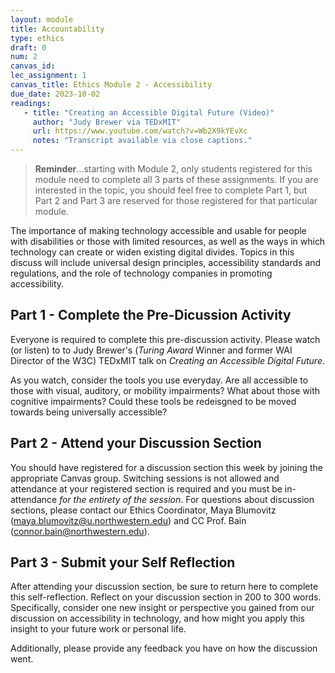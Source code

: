 ```yaml
---
layout: module
title: Accountability
type: ethics
draft: 0
num: 2
canvas_id: 
lec_assignment: 1
canvas_title: Ethics Module 2 - Accessibility
due_date: 2023-10-02
readings:
   - title: "Creating an Accessible Digital Future (Video)"
     author: "Judy Brewer via TEDxMIT"
     url: https://www.youtube.com/watch?v=Wb2X9kYEvXc
     notes: "Transcript available via close captions."
---
```


> **Reminder**...starting with Module 2, only students registered for this module need to complete all 3 parts of these assignments. If you are
> interested in the topic, you should feel free to complete Part 1, but Part 2 and Part 3 are reserved for those registered for that
> particular module.

The importance of making technology accessible and usable for people with disabilities or those with limited resources, as well as the ways in which technology can create or widen existing digital divides. Topics in this discuss will include universal design principles, accessibility standards and regulations, and the role of technology companies in promoting accessibility.

## Part 1 - Complete the Pre-Dicussion Activity

Everyone is required to complete this pre-discussion activity. Please watch (or listen) to to Judy Brewer's (_Turing Award_ Winner and former WAI Director of the W3C) TEDxMIT talk on _Creating an Accessible Digital Future_.

As you watch, consider the tools you use everyday. Are all accessible to those with visual, auditory, or mobility impairments? What about those with cognitive impairments? Could these tools be redeisgned to be moved towards being universally accessible?
## Part 2 - Attend your Discussion Section

You should have registered for a discussion section this week by joining the appropriate Canvas group. Switching sessions is not allowed and attendance at your registered section is required and you must be in-attendance _for the entirety of the session_. For questions about discussion sections, please contact our Ethics Coordinator, Maya Blumovitz (<maya.blumovitz@u.northwestern.edu>) and CC Prof. Bain (<connor.bain@northwestern.edu>).

## Part 3 - Submit your Self Reflection

After attending your discussion section, be sure to return here to complete this self-reflection. Reflect on your discussion section in 200 to 300 words. Specifically, consider one new insight or perspective you gained from our discussion on accessibility in technology, and how might you apply this insight to your future work or personal life.

Additionally, please provide any feedback you have on how the discussion went.